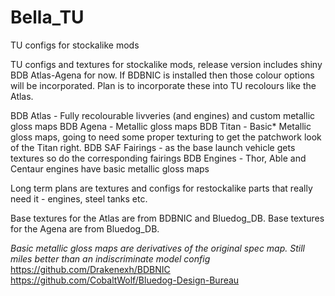 # Bella_TU
TU configs for stockalike mods

TU configs and textures for stockalike mods, release version includes shiny BDB Atlas-Agena for now. If BDBNIC is installed then those colour options will be incorporated. Plan is to incorporate these into TU recolours like the Atlas.

BDB Atlas - Fully recolourable livveries (and engines) and custom metallic gloss maps
BDB Agena - Metallic gloss maps
BDB Titan - Basic* Metallic gloss maps, going to need some proper texturing to get the patchwork look of the Titan right.
BDB SAF Fairings - as the base launch vehicle gets textures so do the corresponding fairings
BDB Engines - Thor, Able and Centaur engines have basic metallic gloss maps

Long term plans are textures and configs for restockalike parts that really need it - engines, steel tanks etc.

Base textures for the Atlas are from BDBNIC and Bluedog_DB.
Base textures for the Agena are from Bluedog_DB.

*Basic metallic gloss maps are derivatives of the original spec map. Still miles better than an indiscriminate model config*
https://github.com/Drakenexh/BDBNIC
https://github.com/CobaltWolf/Bluedog-Design-Bureau
